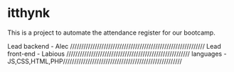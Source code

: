 # itthynk
This is a project to automate the attendance register for our bootcamp.

Lead backend - Alec ////////////////////////////////////////////////////////////
Lead front-end - Labious ///////////////////////////////////////////////////////
languages - JS,CSS,HTML,PHP/////////////////////////////////////////////////////
